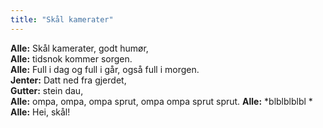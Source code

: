 ```yaml
---
title: "Skål kamerater"
---
```


**Alle:** Skål kamerater, godt humør,  
**Alle:** tidsnok kommer sorgen.  
**Alle:** Full i dag og full i går, også full i morgen.  
**Jenter:** Datt ned fra gjerdet,  
**Gutter:** stein dau,  
**Alle:** ompa, ompa, ompa sprut, ompa ompa sprut sprut. 
**Alle:** *blblblblbl *  
**Alle:** Hei, skål!